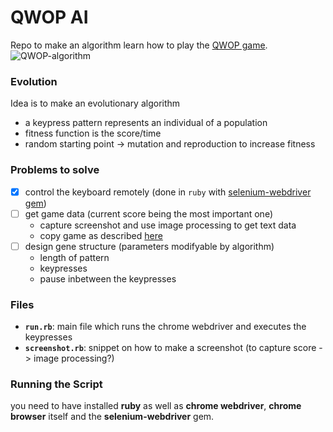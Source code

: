 # QWOP AI

Repo to make an algorithm learn how to play the [QWOP game](http://www.foddy.net/Athletics.html).
![QWOP-algorithm](https://user-images.githubusercontent.com/44790691/70528993-ccc43b00-1b4f-11ea-991d-dfbf28e70132.png)

### Evolution
Idea is to make an evolutionary algorithm
- a keypress pattern represents an individual of a population
- fitness function is the score/time
- random starting point -> mutation and reproduction to increase fitness

### Problems to solve
- [x] control the keyboard remotely (done in `ruby` with [selenium-webdriver gem](https://rubygems.org/gems/selenium-webdriver/versions/3.142.6))
- [ ] get game data (current score being the most important one)
  - capture screenshot and use image processing to get text data
  - copy game as described [here](https://github.com/qema/qwop-ai/issues/1)
- [ ] design gene structure (parameters modifyable by algorithm)
  - length of pattern
  - keypresses
  - pause inbetween the keypresses

### Files
- **`run.rb`**: main file which runs the chrome webdriver and executes the keypresses
- **`screenshot.rb`**: snippet on how to make a screenshot (to capture score -> image processing?)

### Running the Script
you need to have installed **ruby** as well as **chrome webdriver**, **chrome browser** itself and the **selenium-webdriver** gem.

